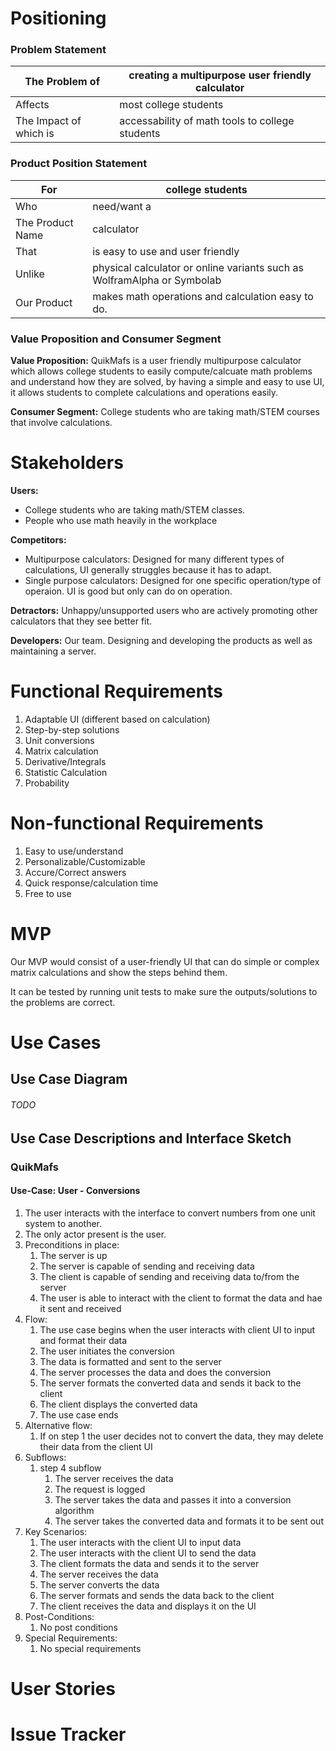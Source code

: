 # Positioning 

### Problem Statement
| The Problem of | creating a multipurpose user friendly calculator |
|-----|-----|
| Affects | most college students |
|  The Impact of which is | accessability of math tools to college students |  

### Product Position Statement
| For  | college students |
|----|----|
|  Who  | need/want a  |
|   The Product Name  | calculator |
|  That  | is easy to use and user friendly |
|  Unlike | physical calculator or online variants such as WolframAlpha or Symbolab |
|  Our Product   | makes math operations and calculation easy to do. |

### Value Proposition and Consumer Segment

**Value Proposition:** QuikMafs is a user friendly multipurpose calculator which allows college students to easily compute/calcuate math problems and understand how they are solved, by having a simple and easy to use UI, it allows students to complete calculations and operations easily. 

**Consumer Segment:** College students who are taking math/STEM courses that involve calculations.

# Stakeholders

**Users:** 
- College students who are taking math/STEM classes.
- People who use math heavily in the workplace

**Competitors:** 
- Multipurpose calculators: Designed for many different types of calculations, UI generally struggles because it has to adapt.
- Single purpose calculators: Designed for one specific operation/type of operaion. UI is good but only can do on operation.

**Detractors:** Unhappy/unsupported users who are actively promoting other calculators that they see better fit. 

**Developers:** Our team. Designing and developing the products as well as maintaining a server. 

# Functional Requirements 

1. Adaptable UI (different based on calculation)
1. Step-by-step solutions
1. Unit conversions
1. Matrix calculation
1. Derivative/Integrals
1. Statistic Calculation
1. Probability

# Non-functional Requirements 

1. Easy to use/understand
1. Personalizable/Customizable 
1. Accure/Correct answers
1. Quick response/calculation time
1. Free to use

# MVP

Our MVP would consist of a user-friendly UI that can do simple or complex matrix calculations and show the steps behind them.

It can be tested by running unit tests to make sure the outputs/solutions to the problems are correct.

# Use Cases

## Use Case Diagram

###### TODO

## Use Case Descriptions and Interface Sketch

### QuikMafs
#### Use-Case: User - Conversions
1. The user interacts with the interface to convert numbers from one unit system to another.
2. The only actor present is the user.
3. Preconditions in place:
   1. The server is up
   2. The server is capable of sending and receiving data
   3. The client is capable of sending and receiving data to/from the server
   4. The user is able to interact with the client to format the data and hae it sent and received
4. Flow:
   1. The use case begins when the user interacts with client UI to input and format their data
   2. The user initiates the conversion
   3. The data is formatted and sent to the server
   4. The server processes the data and does the conversion
   5. The server formats the converted data and sends it back to the client
   6. The client displays the converted data
   7. The use case ends
5. Alternative flow:
   1. If on step 1 the user decides not to convert the data, they may delete their data from the client UI
6. Subflows:
   1. step 4 subflow
      1. The server receives the data
      2. The request is logged
      3. The server takes the data and passes it into a conversion algorithm
      4. The server takes the converted data and formats it to be sent out
7. Key Scenarios:
   1. The user interacts with the client UI to input data
   2. The user interacts with the client UI to send the data
   3. The client formats the data and sends it to the server
   4. The server receives the data
   5. The server converts the data
   6. The server formats and sends the data back to the client
   7. The client receives the data and displays it on the UI
8. Post-Conditions:
   1. No post conditions
9. Special Requirements:
   1. No special requirements

# User Stories 

# Issue Tracker
